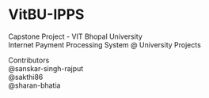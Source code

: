 # VitBU-IPPS

Capstone Project - VIT Bhopal University<br />
Internet Payment Processing System @ University Projects<br />

Contributors<br />
@sanskar-singh-rajput<br />
@sakthi86<br />
@sharan-bhatia<br />

